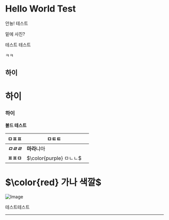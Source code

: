 # Hello World Test

안뇽! 테스트

밑에 사진?

테스트 테스트 

ㅋㅋ

## 하이

# 하이

### 하이

**볼드 테스트**

| ㅁㅍㅍ | ㅁㅌㅌ |   |
| --- | --- | --- |
| ***ㅁㄹㄹ*** | **마라**냐아 |   |
| **ㅍㅍㅁ** | <span>$\color{purple} ㅁㄴㄴ$</span> |   |

# <span>$\color{red} 가나 색깔$</span>

![Image](https://prod-files-secure.s3.us-west-2.amazonaws.com/e6db513d-ec54-40ff-aa74-2487b0bcfe15/e3c80383-cacd-417b-9b44-5d63ef4f796c/%E1%84%89%E1%85%B3%E1%84%8F%E1%85%B3%E1%84%85%E1%85%B5%E1%86%AB%E1%84%89%E1%85%A3%E1%86%BA_2025-03-10_21.58.46.png?X-Amz-Algorithm=AWS4-HMAC-SHA256&X-Amz-Content-Sha256=UNSIGNED-PAYLOAD&X-Amz-Credential=ASIAZI2LB466RGQGDDJN%2F20250316%2Fus-west-2%2Fs3%2Faws4_request&X-Amz-Date=20250316T122352Z&X-Amz-Expires=3600&X-Amz-Security-Token=IQoJb3JpZ2luX2VjENP%2F%2F%2F%2F%2F%2F%2F%2F%2F%2FwEaCXVzLXdlc3QtMiJHMEUCICkhiiPj6Msypz2S4UnfbKTudKc3N4ldtWOPDFkaveeNAiEA2fB9ZpYUJLEG74HhEoyGdQ46K9KgLxDzkesue6%2F%2BnfQq%2FwMILBAAGgw2Mzc0MjMxODM4MDUiDMd96tKOb724q6uM3ircAxO26ebZz7fTPRRX2yESu4TU2h7HFhC54RZjZcbgEXqdic4Mgt1q2eOWqAIJe9HuFtznKeGV%2FUzu%2FnWG0jWfX9UmMaerMDl8Uc36CN75%2Bo%2BTZTDpOx0ae8cksEL18ABIfvtXv5iWMvZvjwbDwoys4azRG8A25FBoRYWl7UgzgG2zirTOSnho3npYoFa3KDvYvi2IA1O3TSgLxdOIHvX40Xvpz0cy6KklP30Zjp6Z%2Ff7haTIOJmAVoWVF9BnyzjKK0wdje9oh3VSglMi4Jr9tVFGFkrCMm8f2wqklitvV%2BgMU0AzmpWozbpnIk9pobsDV2R1VwqG5pU5lGOwUx%2FNbTpUylYsIqP2CICr7JkLXa0Y5tMPgHwzY5yWaJkrolGuK%2FtyA0rxhOaDn%2B64pXZu5KzQIL29Jc0bSqklmnfDOOUZ6mP1OEZzjY1MwNc26IbFeyUyI6EAz58swX4EQXN0F5HoGFj0Jv3go%2B2xY6CAU3S2GJ4eEWOaBsHfakrw0d3AeH1HOZTMNATai%2B1PvQW1eVW1MUjNhgFKeQMo%2B0Zb2y8rkMNBqHAa2orLRhTxI10R4t%2Bm%2Bco5s1HHkLUkXEW%2Bo2W3DEVgWM%2B0JpWxRKyFTTwTMVxv2l41tvpXyjn0ZMMLY2r4GOqUB1OFqqDmgEblTMCpgTQo0v%2BUpke%2Fm9OXfF6rsXUejyiycyUtkP6vASPMcpTCkQnxY9mHdaFeV4t3D%2FMCohQiPwEri6n9jyRutfwNJx2ym0S9J5VohtVLuDPR%2BQW7ej%2Felnai08AAGVM2NR%2BAPgyuuUuiqA%2FrjT2E8EEnD9O6T4fKM0eZwvmkD0dN4UfEOn%2BWmgDMi8%2BS0HQyqKxOXELrBBCdgNiBv&X-Amz-Signature=772f5a698adab5dead939239bfbf365839d5e8f9350f82e231f1cc971bed8ec8&X-Amz-SignedHeaders=host&x-id=GetObject)

테스트테스트



---


